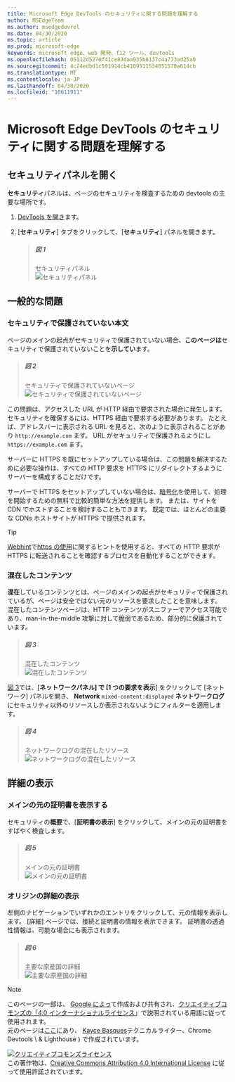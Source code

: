 ```yaml
---
title: Microsoft Edge DevTools のセキュリティに関する問題を理解する
author: MSEdgeTeam
ms.author: msedgedevrel
ms.date: 04/30/2020
ms.topic: article
ms.prod: microsoft-edge
keywords: microsoft edge、web 開発、f12 ツール、devtools
ms.openlocfilehash: 05112d5270f41ce83daa935b8137c4a773ad25a0
ms.sourcegitcommit: 4c24edbd1c591914cb4109511534851570a614cb
ms.translationtype: MT
ms.contentlocale: ja-JP
ms.lasthandoff: 04/30/2020
ms.locfileid: "10611911"
---
```

<!-- Copyright Kayce Basques 

   Licensed under the Apache License, Version 2.0 (the "License");
   you may not use this file except in compliance with the License.
   You may obtain a copy of the License at

       https://www.apache.org/licenses/LICENSE-2.0

   Unless required by applicable law or agreed to in writing, software
   distributed under the License is distributed on an "AS IS" BASIS,
   WITHOUT WARRANTIES OR CONDITIONS OF ANY KIND, either express or implied.
   See the License for the specific language governing permissions and
   limitations under the License.  -->  





# Microsoft Edge DevTools のセキュリティに関する問題を理解する   

  

<!--Use the **Security** Panel in [Microsoft Edge DevTools][MicrosoftEdgeDevTools] to make sure HTTPS is properly implemented on a page.  See **Why HTTPS Matters** to learn why every website should be protected with HTTPS, even sites that do not handle sensitive user data.  -->  

<!--todo: add section when why-https is available -->  

## セキュリティパネルを開く   

**セキュリティ**パネルは、ページのセキュリティを検査するための devtools の主要な場所です。  

1.  [DevTools を開き][DevToolsOpen]ます。  

1.  [**セキュリティ**] タブをクリックして、[**セキュリティ**] パネルを開きます。  
    
    > ##### 図 1  
    > セキュリティパネル  
    > ![セキュリティパネル][ImageSecurityPanel]  
    
## 一般的な問題   

### セキュリティで保護されていない本文   

ページのメインの起点がセキュリティで保護されていない場合、**このページは**セキュリティで保護されていないことを**示してい**ます。  

> ##### 図 2  
> セキュリティで保護されていないページ  
> ![セキュリティで保護されていないページ][ImageNonSecurePage]  

この問題は、アクセスした URL が HTTP 経由で要求された場合に発生します。  セキュリティを確保するには、HTTPS 経由で要求する必要があります。  たとえば、アドレスバーに表示される URL を見ると、次のように表示されることがあり `http://example.com` ます。  URL がセキュリティで保護されるようにし `https://example.com` ます。  

サーバーに HTTPS を既にセットアップしている場合は、この問題を解決するために必要な操作は、すべての HTTP 要求を HTTPS にリダイレクトするようにサーバーを構成することだけです。  

サーバーで HTTPS をセットアップしていない場合は、[暗号化][LetsEncrypt]を使用して、処理を開始するための無料で比較的簡単な方法を提供します。  または、サイトを CDN でホストすることを検討することもできます。  既定では、ほとんどの主要な CDNs ホストサイトが HTTPS で提供されます。  

> [!TIP]
> [Webhint][Webhint]で[https の使用][WebhintUseHttps]に関するヒントを使用すると、すべての HTTP 要求が HTTPS に転送されることを確認するプロセスを自動化することができます。  

### 混在したコンテンツ   

**混在**しているコンテンツとは、ページのメインの起点がセキュリティで保護されているが、ページは安全ではない元のリソースを要求したことを意味します。  混在したコンテンツページは、HTTP コンテンツがスニファーでアクセス可能であり、man-in-the-middle 攻撃に対して脆弱であるため、部分的に保護されています。  

> ##### 図 3  
> 混在したコンテンツ  
> ![混在したコンテンツ][ImageMixedContent]  

[図 3](#figure-3)では、[**ネットワークパネル] で [1 つの要求を表示**] をクリックして [ネットワーク] パネルを開き、 **Network** `mixed-content:displayed` **ネットワークログ**にセキュリティ以外のリソースしか表示されないようにフィルターを適用します。  

> ##### 図 4  
> ネットワークログの混在したリソース  
> ![ネットワークログの混在したリソース][ImageMixedResourcesNetworkLog]  

## 詳細の表示   

### メインの元の証明書を表示する   

セキュリティの**概要**で、[**証明書の表示**] をクリックして、メインの元の証明書をすばやく検査します。  

> ##### 図 5  
> メインの元の証明書  
> ![メインの元の証明書][ImageCertificate]  

### オリジンの詳細の表示   

左側のナビゲーションでいずれかのエントリをクリックして、元の情報を表示します。  [詳細] ページでは、接続と証明書の情報を表示できます。  証明書の透過性情報は、可能な場合にも表示されます。  

> ##### 図 6  
> 主要な原産国の詳細  
> ![主要な原産国の詳細][ImageOriginDetails]  

 



<!-- image links -->  

[ImageSecurityPanel]: /microsoft-edge/devtools-guide-chromium/media/security-security-overview-secure.msft.png "図 1: セキュリティパネル"  
[ImageNonSecurePage]: /microsoft-edge/devtools-guide-chromium/media/security-security-overview-non-secure.msft.png "図 2: セキュリティで保護されていないページ"  
[ImageMixedContent]: /microsoft-edge/devtools-guide-chromium/media/security-security-overview-mixed-secure.msft.png "図 3: 混在したコンテンツ"  
[ImageMixedResourcesNetworkLog]: /microsoft-edge/devtools-guide-chromium/media/security-network-filter.msft.png "図 4: ネットワークログの混在したリソース"  
[ImageCertificate]: /microsoft-edge/devtools-guide-chromium/media/security-security-overview-secure-view-certificate.msft.png "図 5: メインの元の証明書"  
[ImageOriginDetails]: /microsoft-edge/devtools-guide-chromium/media/security-security-overview-mixed-secure-main-origin.msft.png "図 6: 主要な送信元の詳細"  

<!-- links -->  

[MicrosoftEdgeDevTools]: /microsoft-edge/devtools-guide-chromium "Microsoft Edge (Chromium) 開発者ツール"  
[DevToolsOpen]: /microsoft-edge/devtools-guide-chromium/open "Microsoft Edge DevTools を開く"  


[LetsEncrypt]: https://letsencrypt.org "暗号化されていない SSL/TLS 証明書を使用する"  

[Webhint]: https://webhint.io "web ヒント"  
[WebhintUseHttps]: https://webhint.io/docs/user-guide/hints/hint-https-only "HTTPS を使用 |webhint に関するドキュメント"  

<!--[mixed]: /web/fundamentals/security/prevent-mixed-content/what-is-mixed-content ""  -->

> [!NOTE]
> このページの一部は、 [Google によっ][GoogleSitePolicies]て作成および共有され、[クリエイティブコモンズの「4.0 インターナショナルライセンス][CCA4IL]」で説明されている用語に従って使用されます。  
> 元のページは[ここ](https://developers.google.com/web/tools/chrome-devtools/security/index)にあり、 [Kayce Basques][KayceBasques]テクニカルライター、Chrome Devtools \ & Lighthouse \) で作成されています。  

[![クリエイティブコモンズライセンス][CCby4Image]][CCA4IL]  
この著作物は、[Creative Commons Attribution 4.0 International License][CCA4IL] に従って使用許諾されています。  

[CCA4IL]: https://creativecommons.org/licenses/by/4.0  
[CCby4Image]: https://i.creativecommons.org/l/by/4.0/88x31.png  
[GoogleSitePolicies]: https://developers.google.com/terms/site-policies  
[KayceBasques]: https://developers.google.com/web/resources/contributors/kaycebasques  

